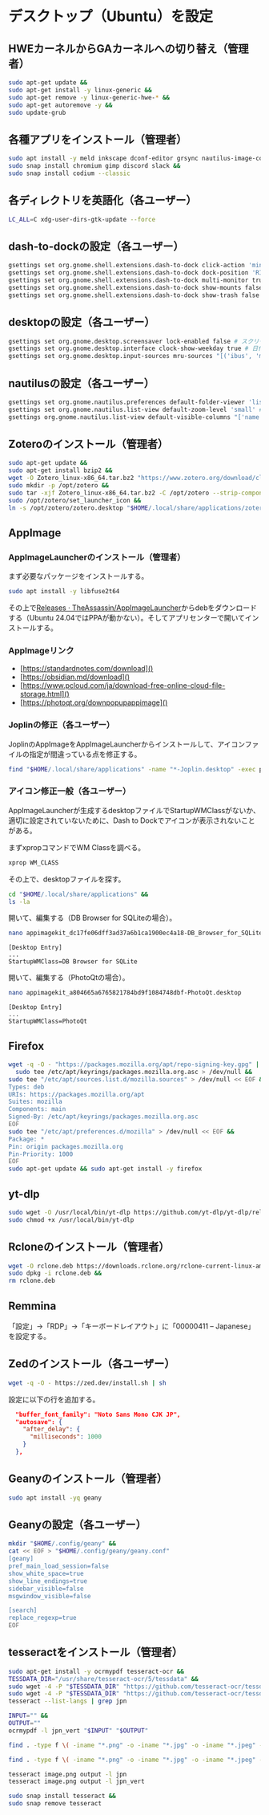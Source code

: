# デスクトップ（Ubuntu）を設定
## HWEカーネルからGAカーネルへの切り替え（管理者）
```sh
sudo apt-get update &&
sudo apt-get install -y linux-generic &&
sudo apt-get remove -y linux-generic-hwe-* &&
sudo apt-get autoremove -y &&
sudo update-grub
```

## 各種アプリをインストール（管理者）
```sh
sudo apt install -y meld inkscape dconf-editor grsync nautilus-image-converter keepassxc transmission-gtk git gpg libreoffice libreoffice-l10n-ja &&
sudo snap install chromium gimp discord slack &&
sudo snap install codium --classic
```

## 各ディレクトリを英語化（各ユーザー）
```sh
LC_ALL=C xdg-user-dirs-gtk-update --force
```

## dash-to-dockの設定（各ユーザー）
```sh
gsettings set org.gnome.shell.extensions.dash-to-dock click-action 'minimize-or-previews' # クリックしたとき、現在表示中であれば最小化、表示中でなければプレビュー
gsettings set org.gnome.shell.extensions.dash-to-dock dock-position 'RIGHT' # ドックを右側に表示する
gsettings set org.gnome.shell.extensions.dash-to-dock multi-monitor true # マルチモニターすべてにドックを表示する
gsettings set org.gnome.shell.extensions.dash-to-dock show-mounts false # ドックにマウントドライブを表示しない
gsettings set org.gnome.shell.extensions.dash-to-dock show-trash false # ドックにゴミ箱を表示しない
```

## desktopの設定（各ユーザー）
```sh
gsettings set org.gnome.desktop.screensaver lock-enabled false # スクリーンセーバー復帰後にロックしない
gsettings set org.gnome.desktop.interface clock-show-weekday true # 日付に曜日を表示
gsettings set org.gnome.desktop.input-sources mru-sources "[('ibus', 'mozc-jp'), ('xkb', 'jp')]" # mozcを優先
```

## nautilusの設定（各ユーザー）
```sh
gsettings set org.gnome.nautilus.preferences default-folder-viewer 'list-view' # リストビュー表示
gsettings set org.gnome.nautilus.list-view default-zoom-level 'small' # ファイルリストを小さく表示
gsettings org.gnome.nautilus.list-view default-visible-columns "['name', 'size', 'owner', 'group', 'permissions', 'date_modified']" # アクセス権などを表示
```

## Zoteroのインストール（管理者）
```sh
sudo apt-get update &&
sudo apt-get install bzip2 &&
wget -O Zotero_linux-x86_64.tar.bz2 "https://www.zotero.org/download/client/dl?channel=release&platform=linux-x86_64" &&
sudo mkdir -p /opt/zotero &&
sudo tar -xjf Zotero_linux-x86_64.tar.bz2 -C /opt/zotero --strip-components=1 &&
sudo /opt/zotero/set_launcher_icon &&
ln -s /opt/zotero/zotero.desktop "$HOME/.local/share/applications/zotero.desktop"
```

## AppImage
### AppImageLauncherのインストール（管理者）
まず必要なパッケージをインストールする。
```sh
sudo apt install -y libfuse2t64
```

その上で[Releases · TheAssassin/AppImageLauncher](https://github.com/TheAssassin/AppImageLauncher/releases)からdebをダウンロードする（Ubuntu 24.04ではPPAが動かない）。そしてアプリセンターで開いてインストールする。

### AppImageリンク
- [https://standardnotes.com/download]()
- [https://obsidian.md/download]()
- [https://www.pcloud.com/ja/download-free-online-cloud-file-storage.html]()
- [https://photoqt.org/downpopupappimage]()

### Joplinの修正（各ユーザー）
JoplinのAppImageをAppImageLauncherからインストールして、アイコンファイルの指定が間違っている点を修正する。
```sh
find "$HOME/.local/share/applications" -name "*-Joplin.desktop" -exec perl -i -pe "s/^(Icon=.+)_joplin\$/\$1_\\@joplinapp-desktop/g" "{}" \;
```

### アイコン修正一般（各ユーザー）
AppImageLauncherが生成するdesktopファイルでStartupWMClassがないか、適切に設定されていないために、Dash to Dockでアイコンが表示されないことがある。

まずxpropコマンドでWM Classを調べる。
```sh
xprop WM_CLASS
```

その上で、desktopファイルを探す。
```sh
cd "$HOME/.local/share/applications" &&
ls -la
```

開いて、編集する（DB Browser for SQLiteの場合）。
```sh
nano appimagekit_dc17fe06dff3ad37a6b1ca1900ec4a18-DB_Browser_for_SQLite.desktop
```
```
[Desktop Entry]
...
StartupWMClass=DB Browser for SQLite
```

開いて、編集する（PhotoQtの場合）。
```sh
nano appimagekit_a804665a6765821784bd9f1084748dbf-PhotoQt.desktop
```
```
[Desktop Entry]
...
StartupWMClass=PhotoQt
```

## Firefox
```sh
wget -q -O - "https://packages.mozilla.org/apt/repo-signing-key.gpg" | \
  sudo tee /etc/apt/keyrings/packages.mozilla.org.asc > /dev/null &&
sudo tee "/etc/apt/sources.list.d/mozilla.sources" > /dev/null << EOF &&
Types: deb
URIs: https://packages.mozilla.org/apt
Suites: mozilla
Components: main
Signed-By: /etc/apt/keyrings/packages.mozilla.org.asc
EOF
sudo tee "/etc/apt/preferences.d/mozilla" > /dev/null << EOF &&
Package: *
Pin: origin packages.mozilla.org
Pin-Priority: 1000
EOF
sudo apt-get update && sudo apt-get install -y firefox
```

## yt-dlp
```sh
sudo wget -O /usr/local/bin/yt-dlp https://github.com/yt-dlp/yt-dlp/releases/latest/download/yt-dlp_linux &&
sudo chmod +x /usr/local/bin/yt-dlp
```

## Rcloneのインストール（管理者）
```sh
wget -O rclone.deb https://downloads.rclone.org/rclone-current-linux-amd64.deb &&
sudo dpkg -i rclone.deb &&
rm rclone.deb
```

## Remmina
「設定」→「RDP」→「キーボードレイアウト」に「00000411 – Japanese」を設定する。

## Zedのインストール（各ユーザー）
```sh
wget -q -O - https://zed.dev/install.sh | sh 
```

設定に以下の行を追加する。
```json
  "buffer_font_family": "Noto Sans Mono CJK JP",
  "autosave": {
    "after_delay": {
      "milliseconds": 1000
    }
  },
```

## Geanyのインストール（管理者）
```sh
sudo apt install -yq geany
```

## Geanyの設定（各ユーザー）
```sh
mkdir "$HOME/.config/geany" &&
cat << EOF > "$HOME/.config/geany/geany.conf"
[geany]
pref_main_load_session=false
show_white_space=true
show_line_endings=true
sidebar_visible=false
msgwindow_visible=false

[search]
replace_regexp=true
EOF
```

## tesseractをインストール（管理者）
```sh
sudo apt-get install -y ocrmypdf tesseract-ocr &&
TESSDATA_DIR="/usr/share/tesseract-ocr/5/tessdata" &&
sudo wget -4 -P "$TESSDATA_DIR" "https://github.com/tesseract-ocr/tessdata_best/raw/refs/heads/main/jpn.traineddata" &&
sudo wget -4 -P "$TESSDATA_DIR" "https://github.com/tesseract-ocr/tessdata_best/raw/refs/heads/main/jpn_vert.traineddata" &&
tesseract --list-langs | grep jpn
```

```sh
INPUT="" &&
OUTPUT=""
ocrmypdf -l jpn_vert "$INPUT" "$OUTPUT"

find . -type f \( -iname "*.png" -o -iname "*.jpg" -o -iname "*.jpeg" -o -iname "*.tiff" -o -iname "*.tif" \) -print0 | xargs -0 -P 16 -I {} tesseract -l jpn {} {}

find . -type f \( -iname "*.png" -o -iname "*.jpg" -o -iname "*.jpeg" -o -iname "*.tiff" -o -iname "*.tif" \) -print0 | xargs -0 -P 16 -I {} tesseract -l jpn_vert {} {}

tesseract image.png output -l jpn
tesseract image.png output -l jpn_vert
```

```sh
sudo snap install tesseract &&
sudo snap remove tesseract
```
